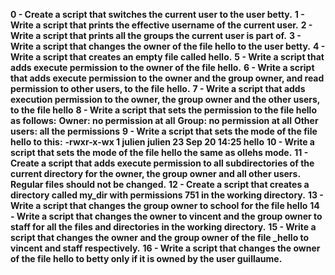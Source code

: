 **0 - Create a script that switches the current user to the user betty.**
**1 - Write a script that prints the effective username of the current user.** 
**2 - Write a script that prints all the groups the current user is part of.** 
**3 - Write a script that changes the owner of the file hello to the user betty.** 
**4 - Write a script that creates an empty file called hello.** 
**5 - Write a script that adds execute permission to the owner of the file hello.** 
**6 - Write a script that adds execute permission to the owner and the group owner, and read permission to other users, to the file hello.** 
**7 - Write a script that adds execution permission to the owner, the group owner and the other users, to the file hello** 
**8 - Write a script that sets the permission to the file hello as follows:**
**Owner: no permission at all**
**Group: no permission at all**
**Other users: all the permissions** 
**9 - Write a script that sets the mode of the file hello to this:**
**-rwxr-x-wx 1 julien julien 23 Sep 20 14:25 hello** 
**10 - Write a script that sets the mode of the file hello the same as ollehs mode.** 
**11 - Create a script that adds execute permission to all subdirectories of the current directory for the owner, the group owner and all other users. Regular files should not be changed.** 
**12 - Create a script that creates a directory called my_dir with permissions 751 in the working directory.** 
**13 - Write a script that changes the group owner to school for the file hello** 
**14 - Write a script that changes the owner to vincent and the group owner to staff for all the files and directories in the working directory.** 
**15 - Write a script that changes the owner and the group owner of the file _hello to vincent and staff respectively.** 
**16 - Write a script that changes the owner of the file hello to betty only if it is owned by the user guillaume.** 
